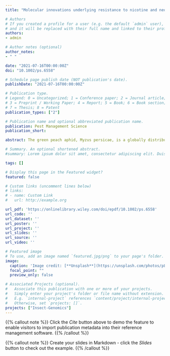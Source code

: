 ```yaml
---
title: "Molecular innovations underlying resistance to nicotine and neonicotinoids in the aphid Myzus persicae"

# Authors
# If you created a profile for a user (e.g. the default `admin` user), write the username (folder name) here 
# and it will be replaced with their full name and linked to their profile.
authors:
- admin

# Author notes (optional)
author_notes:
- " "

date: "2021-07-16T00:00:00Z"
doi: "10.1002/ps.6558"

# Schedule page publish date (NOT publication's date).
publishDate: "2021-07-16T00:00:00Z"

# Publication type.
# Legend: 0 = Uncategorized; 1 = Conference paper; 2 = Journal article;
# 3 = Preprint / Working Paper; 4 = Report; 5 = Book; 6 = Book section;
# 7 = Thesis; 8 = Patent
publication_types: ["2"]

# Publication name and optional abbreviated publication name.
publication: Pest Management Science
publication_short:

abstract: The green peach aphid, Myzus persicae, is a globally distributed highly damaging crop pest. This species has demonstrated an exceptional ability to evolve resistance to both synthetic insecticides used for control, and natural insecticides produced by certain plants as a chemical defence against insect attack. Here we review work characterising the evolution of resistance in M. persicae to the natural insecticide nicotine and the structurally related class of synthetic neonicotinoid insecticides. We outline how research on this topic has provided insights into long-standing questions of both evolutionary and applied importance. These include questions pertaining to the origins of novel traits, the number and nature of mutational events or “adaptive steps” underlying the evolution of new phenotypes, and whether host plant adaptations can be co-opted to confer resistance to synthetic insecticides. Finally, research on the molecular mechanisms underlying insecticide resistance in M. persicae has generated several outstanding questions on the genetic architecture of resistance to both natural and synthetic xenobiotics, and we conclude by identifying key knowledge gaps for future research.

# Summary. An optional shortened abstract.
#summary: Lorem ipsum dolor sit amet, consectetur adipiscing elit. Duis posuere tellus ac convallis placerat. Proin tincidunt magna sed ex sollicitudin condimentum.

tags: []

# Display this page in the Featured widget?
featured: false

# Custom links (uncomment lines below)
# links:
# - name: Custom Link
#   url: http://example.org

url_pdf: 'https://onlinelibrary.wiley.com/doi/epdf/10.1002/ps.6558'
url_code: ''
url_dataset: ''
url_poster: ''
url_project: ''
url_slides: ''
url_source: ''
url_video: ''

# Featured image
# To use, add an image named `featured.jpg/png` to your page's folder. 
image:
  caption: 'Image credit: [**Unsplash**](https://unsplash.com/photos/pLCdAaMFLTE)'
  focal_point: ""
  preview_only: false

# Associated Projects (optional).
#   Associate this publication with one or more of your projects.
#   Simply enter your project's folder or file name without extension.
#   E.g. `internal-project` references `content/project/internal-project/index.md`.
#   Otherwise, set `projects: []`.
projects: ["Insect-Genomics"]
---
```


{{% callout note %}}
Click the *Cite* button above to demo the feature to enable visitors to import publication metadata into their reference management software.
{{% /callout %}}

{{% callout note %}}
Create your slides in Markdown - click the *Slides* button to check out the example.
{{% /callout %}}
